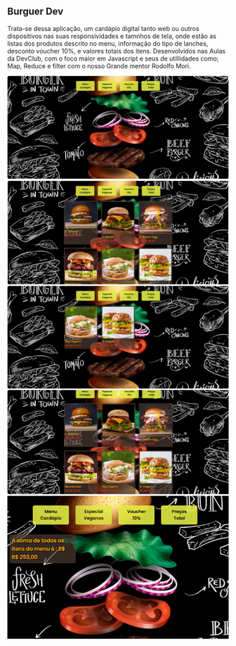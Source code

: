 <h2>Burguer Dev</h2>
<p>Trata-se dessa aplicação, um cardápio digital tanto web ou outros dispositivos nas suas responsividades e tamnhos de tela, onde estão as listas dos produtos descrito no menu, informação do tipo de lanches, desconto voucher 10%, e valores totais dos itens. Desenvolvidos nas Aulas da DevClub, com o foco maior em Javascript e seus de utillidades como; Map, Reduce e filter com o nosso Grande mentor Rodolfo Mori.</p>
<img src="https://github.com/alx-8914/Burguer-Dev/blob/main/Captura%20de%20tela%20Menu%20incio.png">
<img src="https://github.com/alx-8914/Burguer-Dev/blob/main/Captura%20de%20tela%20Entrada.png">
<img src="https://github.com/alx-8914/Burguer-Dev/blob/main/Captura%20de%20tela%20Op%C3%A7%C3%A3o%20Vegan.png">
<img src="https://github.com/alx-8914/Burguer-Dev/blob/main/Captura%20de%20tela%20Desconto%2010%25.png">
<img src="https://github.com/alx-8914/Burguer-Dev/blob/main/Captura%20de%20tela%20Total.png">
